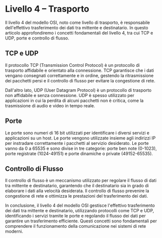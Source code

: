 # Livello 4 – Trasporto

Il livello 4 del modello OSI, noto come livello di trasporto, è responsabile dell'effettivo trasferimento dei dati tra mittente e destinatario. In questo articolo approfondiremo i concetti fondamentali del livello 4, tra cui TCP e UDP, porte e controllo di flusso.

## TCP e UDP

Il protocollo TCP (Transmission Control Protocol) è un protocollo di trasporto affidabile e orientato alla connessione. TCP garantisce che i dati vengano consegnati correttamente e in ordine, gestendo la ritrasmissione dei pacchetti persi e il controllo di flusso per evitare la congestione di rete.

Dall'altro lato, UDP (User Datagram Protocol) è un protocollo di trasporto non affidabile e senza connessione. UDP è spesso utilizzato per applicazioni in cui la perdita di alcuni pacchetti non è critica, come la trasmissione di audio e video in tempo reale.

## Porte

Le porte sono numeri di 16 bit utilizzati per identificare i diversi servizi e applicazioni su un host. Le porte vengono utilizzate insieme agli indirizzi IP per instradare correttamente i pacchetti al servizio desiderato. Le porte vanno da 0 a 65535 e sono divise in tre categorie: porte ben note (0-1023), porte registrate (1024-49151) e porte dinamiche o private (49152-65535).

## Controllo di Flusso

Il controllo di flusso è un meccanismo utilizzato per regolare il flusso di dati tra mittente e destinatario, garantendo che il destinatario sia in grado di elaborare i dati alla velocità desiderata. Il controllo di flusso prevenire la congestione di rete e ottimizza le prestazioni del trasferimento dei dati.

In conclusione, il livello 4 del modello OSI gestisce l'effettivo trasferimento dei dati tra mittente e destinatario, utilizzando protocolli come TCP e UDP, identificando i servizi tramite le porte e regolando il flusso dei dati per garantire un trasferimento efficiente. Questi concetti sono fondamentali per comprendere il funzionamento della comunicazione nei sistemi di rete moderni.